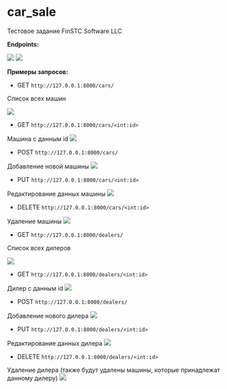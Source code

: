 # car_sale

Тестовое задание FinSTC Software LLC

__Endpoints:__ 

![](https://github.com/annvlkva/car_sale/blob/master/dealers.PNG)
![](https://github.com/annvlkva/car_sale/blob/master/cars.PNG)


__Примеры запросов:__

+ GET `http://127.0.0.1:8000/cars/` 

Список всех машин

![](https://github.com/annvlkva/car_sale/blob/master/screenshots/cars_get.PNG)

+ GET `http://127.0.0.1:8000/cars/<int:id>`

Машина с данным id
![](https://github.com/annvlkva/car_sale/blob/master/screenshots/car_get_id.PNG)

+ POST `http://127.0.0.1:8000/cars/`

Добавление новой машины
![](https://github.com/annvlkva/car_sale/blob/master/screenshots/car_post.PNG)

+ PUT `http://127.0.0.1:8000/cars/<int:id>`

Редактирование данных машины
![](https://github.com/annvlkva/car_sale/blob/master/screenshots/car_put.PNG)

+ DELETE `http://127.0.0.1:8000/cars/<int:id>`

Удаление машины
![](https://github.com/annvlkva/car_sale/blob/master/screenshots/car_delete.PNG)


+ GET `http://127.0.0.1:8000/dealers/` 

Список всех дилеров

![](https://github.com/annvlkva/car_sale/blob/master/screenshots/dealers_get.PNG)

+ GET `http://127.0.0.1:8000/dealers/<int:id>`

Дилер с данным id
![](https://github.com/annvlkva/car_sale/blob/master/screenshots/dealers_get_id.PNG)

+ POST `http://127.0.0.1:8000/dealers/`

Добавление нового дилера
![](https://github.com/annvlkva/car_sale/blob/master/screenshots/dealer_post.PNG)

+ PUT `http://127.0.0.1:8000/dealers/<int:id>`

Редактирование данных дилера
![](https://github.com/annvlkva/car_sale/blob/master/screenshots/dealer_put.PNG)

+ DELETE `http://127.0.0.1:8000/dealers/<int:id>`

Удаление дилера (также будут удалены машины, которые принадлежат данному дилеру)
![](https://github.com/annvlkva/car_sale/blob/master/screenshots/dealer_delete.PNG)
